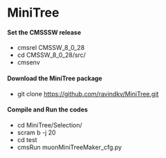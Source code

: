 # MiniTree

#### Set the CMSSSW release ####

* cmsrel CMSSW_8_0_28
* cd CMSSW_8_0_28/src/
* cmsenv

#### Download the MiniTree package ####

* git clone https://github.com/ravindkv/MiniTree.git

#### Compile and Run the codes ####

* cd MiniTree/Selection/ 
* scram b -j 20
* cd test
* cmsRun muonMiniTreeMaker_cfg.py


